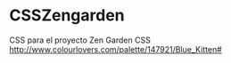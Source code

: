 CSSZengarden
============

CSS para el proyecto Zen Garden CSS
http://www.colourlovers.com/palette/147921/Blue_Kitten#